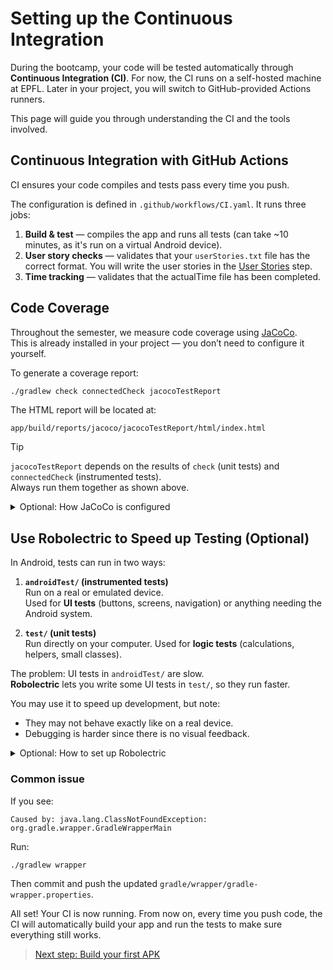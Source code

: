
# Setting up the Continuous Integration

During the bootcamp, your code will be tested automatically through **Continuous Integration (CI)**. For now, the CI runs on a self-hosted machine at EPFL. Later in your project, you will switch to GitHub-provided Actions runners.

This page will guide you through understanding the CI and the tools involved.

## Continuous Integration with GitHub Actions

CI ensures your code compiles and tests pass every time you push.  

The configuration is defined in `.github/workflows/CI.yaml`. It runs three jobs:

1. **Build & test** — compiles the app and runs all tests (can take ~10 minutes, as it's run on a virtual Android device).  
2. **User story checks** — validates that your `userStories.txt` file has the correct format. You will write the user stories in the [User Stories](7-UserStories.md) step.
3. **Time tracking** — validates that the actualTime file has been completed.
   
## Code Coverage

Throughout the semester, we measure code coverage using [JaCoCo](https://www.eclemma.org/jacoco/).  
This is already installed in your project — you don’t need to configure it yourself.


To generate a coverage report:

```bash
./gradlew check connectedCheck jacocoTestReport
```

The HTML report will be located at:

```
app/build/reports/jacoco/jacocoTestReport/html/index.html
```

> [!TIP] 
> `jacocoTestReport` depends on the results of `check` (unit tests) and `connectedCheck` (instrumented tests).  
> Always run them together as shown above.

<details>
<summary>Optional: How JaCoCo is configured</summary>

Configuration is already present in `app/build.gradle.kts`.  


```gradle
android {
    ...
    buildTypes {
        ...
        debug {
            enableUnitTestCoverage = true
            enableAndroidTestCoverage = true
        }
    }
}
```

And the following at the end of the file. It sets up coverage for the `debug` build type and excludes generated files.  

```gradle
tasks.register("jacocoTestReport", JacocoReport::class) {
    mustRunAfter("testDebugUnitTest", "connectedDebugAndroidTest")

    reports {
        xml.required = true
        html.required = true
    }

    val fileFilter = listOf(
            "**/R.class",
            "**/R$*.class",
            "**/BuildConfig.*",
            "**/Manifest*.*",
            "**/*Test*.*",
            "android/**/*.*",
    )
    val debugTree = fileTree("${project.buildDir}/tmp/kotlin-classes/debug") {
        exclude(fileFilter)
    }
    val mainSrc = "${project.projectDir}/src/main/java"

    sourceDirectories.setFrom(files(mainSrc))
    classDirectories.setFrom(files(debugTree))
    executionData.setFrom(fileTree(project.buildDir) {
        include("outputs/unit_test_code_coverage/debugUnitTest/testDebugUnitTest.exec")
        include("outputs/code_coverage/debugAndroidTest/connected/*/coverage.ec")
    })
}
```


If you use tools like [Hilt](https://developer.android.com/training/dependency-injection/hilt-android), you may need to exclude additional generated classes (e.g. `**/*Hilt*.*`, `hilt_aggregated_deps/**`, etc.).


</details>



## Use Robolectric to Speed up Testing (Optional)

In Android, tests can run in two ways:

1. **`androidTest/` (instrumented tests)**  
   Run on a real or emulated device.  
   Used for **UI tests** (buttons, screens, navigation) or anything needing the Android system.  

2. **`test/` (unit tests)**  
   Run directly on your computer. 
   Used for **logic tests** (calculations, helpers, small classes).  


The problem: UI tests in `androidTest/` are slow.  
**Robolectric** lets you write some UI tests in `test/`, so they run faster.  

You may use it to speed up development, but note:  
- They may not behave exactly like on a real device.  
- Debugging is harder since there is no visual feedback.  

<details>
<summary>Optional: How to set up Robolectric</summary>

Add Robolectric to your dependencies:

```gradle
testImplementation("org.robolectric:robolectric:4.11.1")
```

By default, unit tests run twice: once for **debug** and once for **release** builds.  
In our project, there is almost no difference between the two, so running both only makes tests slower.

To save time, you can disable the release unit test task by adding this at the end of your `build.gradle.kts`:

```gradle
tasks.withType<Test> {
    onlyIf { !name.toLowerCaseAsciiOnly().contains("release") }
}
```

Create `app/src/test/assets/robolectric.properties`:

```properties
sdk=34
qualifiers=w360dp-h640dp-xhdpi
```


Now you can write UI tests in the `test/` sourceset (instead of `androidTest/`).  
To do that, duplicate any `androidTestImplementation` dependencies as `testImplementation`.

> :warning: JaCoCo and Robolectric are not fully compatible.  
> When running tests, you may see errors like:
> ```
> java.lang.instrument.IllegalClassFormatException: Error while instrumenting androidx/core/R$id with JaCoCo 0.8.8
> ```
> There is currently no simple workaround with the Android Gradle Plugin, but these messages are harmless and do not affect test results.


</details>



### Common issue

If you see:

```
Caused by: java.lang.ClassNotFoundException: org.gradle.wrapper.GradleWrapperMain
```

Run:

```bash
./gradlew wrapper
```

Then commit and push the updated `gradle/wrapper/gradle-wrapper.properties`.



All set! Your CI is now running. From now on, every time you push code, the CI will automatically build your app and run the tests to make sure everything still works.

> [Next step: Build your first APK](6-APK.md)
